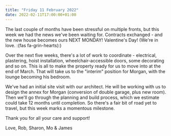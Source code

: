 ```yaml
---
title: "Friday 11 February 2022"
date: 2022-02-11T17:00:00+01:00
---
```


The last couple of months have been stressful on multiple fronts, but this week
we had the news we've been waiting for. Contracts exchanged - and the new house
becomes ours NEXT MONDAY! Valentine's Day! (We're in love.
:(fas fa-grin-hearts):)

Over the next five weeks, there's a lot of work to coordinate - electrical,
plastering, hoist installation, wheelchair-accessible doors, some decorating and
so on. This is all to make the property ready for us to move into at the end of
March. That will take us to the "interim" position for Morgan, with the lounge
becoming his bedroom.

We've had an initial site visit with our architect. He will be working with us
to design the annex for Morgan (conversion of double garage, plus new room).
Then we'll go through the planning and build process, which we estimate could
take 12 months until completion. So there's a fair bit of road yet to travel,
but this week marks a momentous milestone.

Thank you for all your care and support!

Love, Rob, Sharon, Mo &amp; James